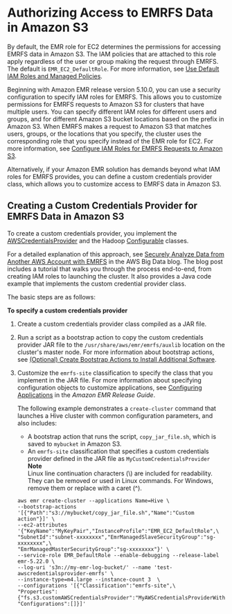 # Authorizing Access to EMRFS Data in Amazon S3<a name="emr-plan-credentialsprovider"></a>

By default, the EMR role for EC2 determines the permissions for accessing EMRFS data in Amazon S3\. The IAM policies that are attached to this role apply regardless of the user or group making the request through EMRFS\. The default is `EMR_EC2_DefaultRole`\. For more information, see [Use Default IAM Roles and Managed Policies](emr-iam-roles-defaultroles.md)\.

Beginning with Amazon EMR release version 5\.10\.0, you can use a security configuration to specify IAM roles for EMRFS\. This allows you to customize permissions for EMRFS requests to Amazon S3 for clusters that have multiple users\. You can specify different IAM roles for different users and groups, and for different Amazon S3 bucket locations based on the prefix in Amazon S3\. When EMRFS makes a request to Amazon S3 that matches users, groups, or the locations that you specify, the cluster uses the corresponding role that you specify instead of the EMR role for EC2\. For more information, see [Configure IAM Roles for EMRFS Requests to Amazon S3](emr-emrfs-iam-roles.md)\.

Alternatively, if your Amazon EMR solution has demands beyond what IAM roles for EMRFS provides, you can define a custom credentials provider class, which allows you to customize access to EMRFS data in Amazon S3\.

## Creating a Custom Credentials Provider for EMRFS Data in Amazon S3<a name="emr-create-credentialsprovider"></a>

To create a custom credentials provider, you implement the [AWSCredentialsProvider](http://docs.aws.amazon.com/AWSJavaSDK/latest/javadoc/com/amazonaws/auth/AWSCredentialsProvider.html) and the Hadoop [Configurable](https://hadoop.apache.org/docs/stable/api/org/apache/hadoop/conf/Configurable.html) classes\.

For a detailed explanation of this approach, see [Securely Analyze Data from Another AWS Account with EMRFS](http://aws.amazon.com/blogs/big-data/securely-analyze-data-from-another-aws-account-with-emrfs) in the AWS Big Data blog\. The blog post includes a tutorial that walks you through the process end\-to\-end, from creating IAM roles to launching the cluster\. It also provides a Java code example that implements the custom credential provider class\.

The basic steps are as follows:

**To specify a custom credentials provider**

1. Create a custom credentials provider class compiled as a JAR file\.

1. Run a script as a bootstrap action to copy the custom credentials provider JAR file to the `/usr/share/aws/emr/emrfs/auxlib` location on the cluster's master node\. For more information about bootstrap actions, see [\(Optional\) Create Bootstrap Actions to Install Additional Software](http://docs.aws.amazon.com/emr/latest/ManagementGuide/emr-plan-bootstrap.html)\.

1. Customize the `emrfs-site` classification to specify the class that you implement in the JAR file\. For more information about specifying configuration objects to customize applications, see [Configuring Applications](http://docs.aws.amazon.com/emr/latest/ReleaseGuide/emr-configure-apps.html) in the *Amazon EMR Release Guide*\.

   The following example demonstrates a `create-cluster` command that launches a Hive cluster with common configuration parameters, and also includes:
   + A bootstrap action that runs the script, `copy_jar_file.sh`, which is saved to `mybucket` in Amazon S3\.
   + An `emrfs-site` classification that specifies a custom credentials provider defined in the JAR file as `MyCustomCredentialsProvider`
**Note**  
Linux line continuation characters \(\\\) are included for readability\. They can be removed or used in Linux commands\. For Windows, remove them or replace with a caret \(^\)\.

   ```
   aws emr create-cluster --applications Name=Hive \
   --bootstrap-actions '[{"Path":"s3://mybucket/copy_jar_file.sh","Name":"Custom action"}]' \
   --ec2-attributes '{"KeyName":"MyKeyPair","InstanceProfile":"EMR_EC2_DefaultRole",\
   "SubnetId":"subnet-xxxxxxxx","EmrManagedSlaveSecurityGroup":"sg-xxxxxxxx",\
   "EmrManagedMasterSecurityGroup":"sg-xxxxxxxx"}' \
   --service-role EMR_DefaultRole --enable-debugging --release-label emr-5.22.0 \
   --log-uri 's3n://my-emr-log-bucket/' --name 'test-awscredentialsprovider-emrfs' \
   --instance-type=m4.large --instance-count 3  \
   --configurations '[{"Classification":"emrfs-site",\
   "Properties":{"fs.s3.customAWSCredentialsProvider":"MyAWSCredentialsProviderWithUri"},\
   "Configurations":[]}]'
   ```